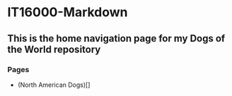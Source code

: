 # IT16000-Markdown
## This is the home navigation page for my **Dogs of the World** repository
### Pages
- (North American Dogs)[]
